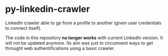 py-linkedin-crawler
===================

LinkedIn crawler able to go from a profile to another (given user credentials to connect itself).

The code in this repository __no longer works__ with current LinkedIn version. It will not be updated anymore. Its aim was just to circumvent ways to get throught web authentifications using a basic crawler.
